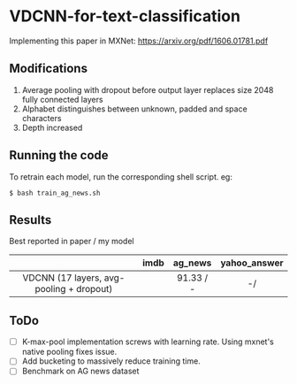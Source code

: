 # VDCNN-for-text-classification

Implementing this paper in MXNet: https://arxiv.org/pdf/1606.01781.pdf

## Modifications

1. Average pooling with dropout before output layer replaces size 2048 fully connected layers
2. Alphabet distinguishes between unknown, padded and space characters
3. Depth increased

## Running the code

To retrain each model, run the corresponding shell script. eg:

`$ bash train_ag_news.sh`

## Results

Best reported in paper / my model

|                                         | imdb |       ag_news  |     yahoo_answer |
|:---------------------------------------:|:----:|:--------------:|:-----------------:|
|VDCNN (17 layers, avg-pooling + dropout) |      | 91.33 / -      | -/                |

## ToDo

- [ ] K-max-pool implementation screws with learning rate. Using mxnet's native pooling fixes issue.
- [ ] Add bucketing to massively reduce training time.
- [ ] Benchmark on AG news dataset